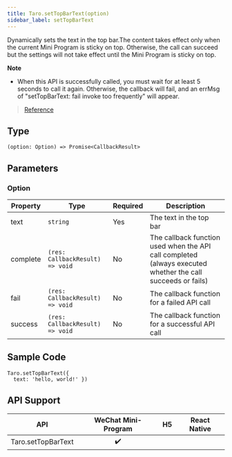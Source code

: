 ```yaml
---
title: Taro.setTopBarText(option)
sidebar_label: setTopBarText
---
```


Dynamically sets the text in the top bar.The content takes effect only when the current Mini Program is sticky on top. Otherwise, the call can succeed but the settings will not take effect until the Mini Program is sticky on top.

**Note**
- When this API is successfully called, you must wait for at least 5 seconds to call it again. Otherwise, the callback will fail, and an errMsg of "setTopBarText: fail invoke too frequently" will appear.

> [Reference](https://developers.weixin.qq.com/miniprogram/dev/api/ui/sticky/wx.setTopBarText.html)

## Type

```tsx
(option: Option) => Promise<CallbackResult>
```

## Parameters

### Option

<table>
  <thead>
    <tr>
      <th>Property</th>
      <th>Type</th>
      <th style={{ textAlign: "center"}}>Required</th>
      <th>Description</th>
    </tr>
  </thead>
  <tbody>
    <tr>
      <td>text</td>
      <td><code>string</code></td>
      <td style={{ textAlign: "center"}}>Yes</td>
      <td>The text in the top bar</td>
    </tr>
    <tr>
      <td>complete</td>
      <td><code>(res: CallbackResult) =&gt; void</code></td>
      <td style={{ textAlign: "center"}}>No</td>
      <td>The callback function used when the API call completed (always executed whether the call succeeds or fails)</td>
    </tr>
    <tr>
      <td>fail</td>
      <td><code>(res: CallbackResult) =&gt; void</code></td>
      <td style={{ textAlign: "center"}}>No</td>
      <td>The callback function for a failed API call</td>
    </tr>
    <tr>
      <td>success</td>
      <td><code>(res: CallbackResult) =&gt; void</code></td>
      <td style={{ textAlign: "center"}}>No</td>
      <td>The callback function for a successful API call</td>
    </tr>
  </tbody>
</table>

## Sample Code

```tsx
Taro.setTopBarText({
  text: 'hello, world!' })
```

## API Support

|        API         | WeChat Mini-Program | H5 | React Native |
|:------------------:|:-------------------:|:--:|:------------:|
| Taro.setTopBarText |         ✔️          |    |              |
